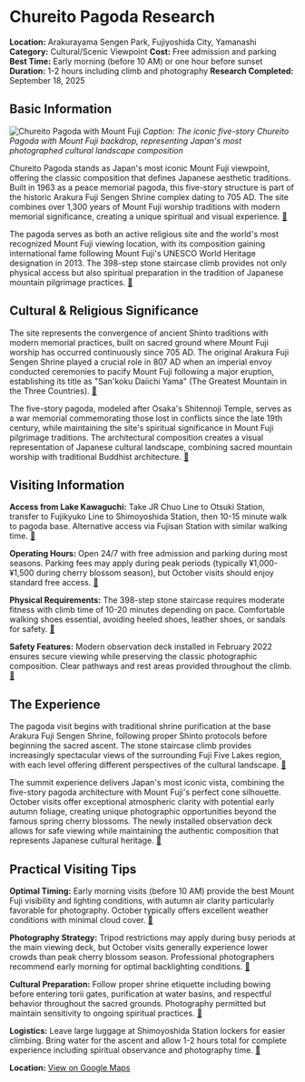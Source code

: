 # Chureito Pagoda Research

**Location:** Arakurayama Sengen Park, Fujiyoshida City, Yamanashi
**Category:** Cultural/Scenic Viewpoint
**Cost:** Free admission and parking
**Best Time:** Early morning (before 10 AM) or one hour before sunset
**Duration:** 1-2 hours including climb and photography
**Research Completed:** September 18, 2025

## Basic Information

![Chureito Pagoda with Mount Fuji](https://fujiyoshida.net/cms/wp-content/uploads/2019/02/arakura-fujisengen-shrine-13.jpg)
*Caption: The iconic five-story Chureito Pagoda with Mount Fuji backdrop, representing Japan's most photographed cultural landscape composition*

Chureito Pagoda stands as Japan's most iconic Mount Fuji viewpoint, offering the classic composition that defines Japanese aesthetic traditions. Built in 1963 as a peace memorial pagoda, this five-story structure is part of the historic Arakura Fuji Sengen Shrine complex dating to 705 AD. The site combines over 1,300 years of Mount Fuji worship traditions with modern memorial significance, creating a unique spiritual and visual experience. [🔗](https://fujiyoshida.net/en/see-and-do/27)

The pagoda serves as both an active religious site and the world's most recognized Mount Fuji viewing location, with its composition gaining international fame following Mount Fuji's UNESCO World Heritage designation in 2013. The 398-step stone staircase climb provides not only physical access but also spiritual preparation in the tradition of Japanese mountain pilgrimage practices. [🔗](https://www.japan.travel/en/spot/1334/)

## Cultural & Religious Significance

The site represents the convergence of ancient Shinto traditions with modern memorial practices, built on sacred ground where Mount Fuji worship has occurred continuously since 705 AD. The original Arakura Fuji Sengen Shrine played a crucial role in 807 AD when an imperial envoy conducted ceremonies to pacify Mount Fuji following a major eruption, establishing its title as "San'koku Daiichi Yama" (The Greatest Mountain in the Three Countries). [🔗](https://fujiyoshida.net/en/see-and-do/27)

The five-story pagoda, modeled after Osaka's Shitennoji Temple, serves as a war memorial commemorating those lost in conflicts since the late 19th century, while maintaining the site's spiritual significance in Mount Fuji pilgrimage traditions. The architectural composition creates a visual representation of Japanese cultural landscape, combining sacred mountain worship with traditional Buddhist architecture. [🔗](https://www.mount-fuji.com/arakura-sengen-shrine/)

## Visiting Information

**Access from Lake Kawaguchi:** Take JR Chuo Line to Otsuki Station, transfer to Fujikyuko Line to Shimoyoshida Station, then 10-15 minute walk to pagoda base. Alternative access via Fujisan Station with similar walking time. [🔗](https://www.gltjp.com/en/directory/item/15585/)

**Operating Hours:** Open 24/7 with free admission and parking during most seasons. Parking fees may apply during peak periods (typically ¥1,000-¥1,500 during cherry blossom season), but October visits should enjoy standard free access. [🔗](https://www.gltjp.com/en/directory/item/10323/)

**Physical Requirements:** The 398-step stone staircase requires moderate fitness with climb time of 10-20 minutes depending on pace. Comfortable walking shoes essential, avoiding heeled shoes, leather shoes, or sandals for safety. [🔗](https://fujiyoshida.net/en/see-and-do/27)

**Safety Features:** Modern observation deck installed in February 2022 ensures secure viewing while preserving the classic photographic composition. Clear pathways and rest areas provided throughout the climb. [🔗](https://fujiyoshida.net/en/see-and-do/27)

## The Experience

The pagoda visit begins with traditional shrine purification at the base Arakura Fuji Sengen Shrine, following proper Shinto protocols before beginning the sacred ascent. The stone staircase climb provides increasingly spectacular views of the surrounding Fuji Five Lakes region, with each level offering different perspectives of the cultural landscape. [🔗](https://chureito-pagoda-guide.com/)

The summit experience delivers Japan's most iconic vista, combining the five-story pagoda architecture with Mount Fuji's perfect cone silhouette. October visits offer exceptional atmospheric clarity with potential early autumn foliage, creating unique photographic opportunities beyond the famous spring cherry blossoms. The newly installed observation deck allows for safe viewing while maintaining the authentic composition that represents Japanese cultural heritage. [🔗](https://fujiyoshida.net/en/see-and-do/27)

## Practical Visiting Tips

**Optimal Timing:** Early morning visits (before 10 AM) provide the best Mount Fuji visibility and lighting conditions, with autumn air clarity particularly favorable for photography. October typically offers excellent weather conditions with minimal cloud cover. [🔗](https://www.yamanashi-kankou.jp/english/explore-by-area/fujisan-fujigoko/arakura-sengen-shrine.html)

**Photography Strategy:** Tripod restrictions may apply during busy periods at the main viewing deck, but October visits generally experience lower crowds than peak cherry blossom season. Professional photographers recommend early morning for optimal backlighting conditions. [🔗](https://fujiyoshida.net/en/see-and-do/27)

**Cultural Preparation:** Follow proper shrine etiquette including bowing before entering torii gates, purification at water basins, and respectful behavior throughout the sacred grounds. Photography permitted but maintain sensitivity to ongoing spiritual practices. [🔗](https://fujiyoshida.net/en/see-and-do/27)

**Logistics:** Leave large luggage at Shimoyoshida Station lockers for easier climbing. Bring water for the ascent and allow 1-2 hours total for complete experience including spiritual observance and photography time. [🔗](https://chureito-pagoda-guide.com/)

**Location:** [View on Google Maps](https://maps.google.com/maps?q=35.501354,138.80154)